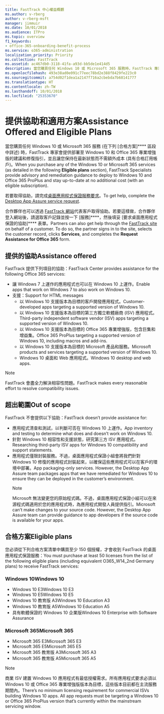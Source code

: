 ```yaml
---
title: FastTrack 中心權益概觀
ms.author: v-rberg
author: v-rberg-msft
manager: jimmuir
ms.date: 10/01/2018
ms.audience: ITPro
ms.topic: overview
f1_keywords:
- office-365-onboarding-benefit-process
ms.service: o365-administration
localization_priority: Priority
ms.collection: FastTrack
ms.assetid: ac467db0-3118-41fa-a93d-bb5de1e414d5
description: 當您購買任何 Windows 10 或 Microsoft 365 服務時，FastTrack 專家會提供部署至 Windows 10 和 Office 365 專業增強版的建議和修復指引，並且讓您保持在最新狀態而不需額外成本 (具有合格訂用帳戶)。
ms.openlocfilehash: 493e38ad0e091c77eec78bd2e388f8429fe223c0
ms.sourcegitcommit: a754d02f1dea1a2147f716a2cbebda7b68141777
ms.translationtype: HT
ms.contentlocale: zh-TW
ms.lasthandoff: 10/01/2018
ms.locfileid: "25353670"
---
```

# <a name="assistance-offered-and-eligible-plans"></a><span data-ttu-id="9618f-103">提供協助和適用方案</span><span class="sxs-lookup"><span data-stu-id="9618f-103">Assistance Offered and Eligible Plans</span></span>   

<span data-ttu-id="9618f-104">當您購買任何 Windows 10 或 Microsoft 365 服務 (在下列 [合格方案]\*\*\*\* 區段中詳述) 時，FastTrack 專家會提供部署至 Windows 10 和 Office 365 專業增強版的建議和修復指引，並且讓您保持在最新狀態而不需額外成本 (具有合格訂用帳戶)。</span><span class="sxs-lookup"><span data-stu-id="9618f-104">When you purchase any of the Windows 10 or Microsoft 365 services (as detailed in the following **Eligible plans** section), FastTrack Specialists provide advisory and remediation guidance to deploy to Windows 10 and Office 365 ProPlus and stay up-to-date at no additional cost (with an eligible subscription).</span></span>

<span data-ttu-id="9618f-105">若要取得協助，請完成[桌面應用程式保證服務要求](https://go.microsoft.com/fwlink/?linkid=2022721)。</span><span class="sxs-lookup"><span data-stu-id="9618f-105">To get help, complete the [Desktop App Assure service request](https://go.microsoft.com/fwlink/?linkid=2022721).</span></span>

<span data-ttu-id="9618f-p101">合作夥伴也可以透過 [FastTrack 網站](https://go.microsoft.com/fwlink/?linkid=780698)代表客戶取得協助。若要這樣做，合作夥伴登入網站後，請選取客戶記錄並按一下 [服務]\*\*\*\*，然後填妥 [要求桌面應用程式保證的協助]\*\*\*\* 表單。</span><span class="sxs-lookup"><span data-stu-id="9618f-p101">Partners can also get help through the [FastTrack site](https://go.microsoft.com/fwlink/?linkid=780698) on behalf of a customer. To do so, the partner signs in to the site, selects the customer record, clicks **Services**, and completes the **Request Assistance for Office 365** form.</span></span>

## <a name="assistance-offered"></a><span data-ttu-id="9618f-108">提供的協助</span><span class="sxs-lookup"><span data-stu-id="9618f-108">Assistance offered</span></span>

<span data-ttu-id="9618f-109">FastTrack 提供下列項目的協助：</span><span class="sxs-lookup"><span data-stu-id="9618f-109">FastTrack Center provides assistance for the following Office 365 services:</span></span>
- <span data-ttu-id="9618f-110">讓 Windows 7 上運作的應用程式也可以在 Windows 10 上運作。</span><span class="sxs-lookup"><span data-stu-id="9618f-110">Enable apps that work on Windows 7 to also work on Windows 10.</span></span>
- <span data-ttu-id="9618f-111">支援：</span><span class="sxs-lookup"><span data-stu-id="9618f-111">Support for HTML messages</span></span>
    - <span data-ttu-id="9618f-112">以 Windows 10 支援版本為目標的客戶開發應用程式。</span><span class="sxs-lookup"><span data-stu-id="9618f-112">Customer-developed apps targeting a supported version of Windows 10.</span></span>
    - <span data-ttu-id="9618f-113">以 Windows 10 支援版本為目標的第三方獨立軟體廠商 (ISV) 應用程式。</span><span class="sxs-lookup"><span data-stu-id="9618f-113">Third-party independent software vendor (ISV) apps targeting a supported version of Windows 10.</span></span>
    - <span data-ttu-id="9618f-114">以 Windows 10 支援版本為目標的 Office 365 專業增強版，包含巨集和增益集。</span><span class="sxs-lookup"><span data-stu-id="9618f-114">Office 365 ProPlus targeting a supported version of Windows 10, including macros and add-ins.</span></span>
    - <span data-ttu-id="9618f-115">以 Windows 10 支援版本為目標的 Microsoft 產品和服務。</span><span class="sxs-lookup"><span data-stu-id="9618f-115">Microsoft products and services targeting a supported version of Windows 10.</span></span>
    - <span data-ttu-id="9618f-116">Windows 10 桌面和 Web 應用程式。</span><span class="sxs-lookup"><span data-stu-id="9618f-116">Windows 10 desktop and web apps.</span></span>
> [!NOTE]
> <span data-ttu-id="9618f-117">FastTrack 會盡全力解決相容性問題。</span><span class="sxs-lookup"><span data-stu-id="9618f-117">FastTrack makes every reasonable effort to resolve compatibility issues.</span></span> 

## <a name="out-of-scope"></a><span data-ttu-id="9618f-118">超出範圍</span><span class="sxs-lookup"><span data-stu-id="9618f-118">Out of scope</span></span>

<span data-ttu-id="9618f-119">FastTrack 不會提供以下協助：</span><span class="sxs-lookup"><span data-stu-id="9618f-119">FastTrack doesn’t provide assistance for:</span></span>
- <span data-ttu-id="9618f-120">應用程式清查和測試，以判斷可否在 Windows 10 上運作。</span><span class="sxs-lookup"><span data-stu-id="9618f-120">App inventory and testing to determine what does and doesn’t work on Windows 10.</span></span>
- <span data-ttu-id="9618f-121">針對 Windows 10 相容性和支援狀態，研究第三方 ISV 應用程式。</span><span class="sxs-lookup"><span data-stu-id="9618f-121">Researching third-party ISV apps for Windows 10 compatibility and support statements.</span></span>
- <span data-ttu-id="9618f-p102">應用程式僅限封裝服務。不過，桌面應用程式保證小組會將我們針對 Windows 10 修復的應用程式封裝起來，以確保這些應用程式可以在客戶的環境中部署。</span><span class="sxs-lookup"><span data-stu-id="9618f-p102">App packaging-only services. However, the Desktop App Assure team packages apps that we have remediated for Windows 10 to ensure they can be deployed in the customer’s environment.</span></span>
    > [!NOTE]
    > <span data-ttu-id="9618f-p103">Microsoft 無法變更您的原始程式碼。不過，桌面應用程式保證小組可以在來源程式碼適用於您的應用程式時，為應用程式開發人員提供指引。</span><span class="sxs-lookup"><span data-stu-id="9618f-p103">Microsoft can’t make changes to your source code. However, the Desktop App Assure team can provide guidance to app developers if the source code is available for your apps.</span></span>

 
## <a name="eligible-plans"></a><span data-ttu-id="9618f-126">合格方案</span><span class="sxs-lookup"><span data-stu-id="9618f-126">Eligible plans</span></span>

<span data-ttu-id="9618f-127">您必須從下列合格方案清單中購買至少 150 個授權，才會收到 FastTrack 的桌面應用程式保證服務：</span><span class="sxs-lookup"><span data-stu-id="9618f-127">You must purchase at least 50 licenses from the list of the following eligible plans (including equivalent O365_W14_2nd Germany plans) to receive FastTrack services:</span></span>

### <a name="windows-10"></a><span data-ttu-id="9618f-128">Windows 10</span><span class="sxs-lookup"><span data-stu-id="9618f-128">Windows 10</span></span>
- <span data-ttu-id="9618f-129">Windows 10 E3</span><span class="sxs-lookup"><span data-stu-id="9618f-129">Windows 10 E3</span></span>
- <span data-ttu-id="9618f-130">Windows 10 E5</span><span class="sxs-lookup"><span data-stu-id="9618f-130">Windows 10 E5</span></span>
- <span data-ttu-id="9618f-131">Windows 10 教育版 A3</span><span class="sxs-lookup"><span data-stu-id="9618f-131">Windows 10 Education A3</span></span>
- <span data-ttu-id="9618f-132">Windows 10 教育版 A5</span><span class="sxs-lookup"><span data-stu-id="9618f-132">Windows 10 Education A5</span></span> 
- <span data-ttu-id="9618f-133">具有軟體保證的 Windows 10 企業版</span><span class="sxs-lookup"><span data-stu-id="9618f-133">Windows 10 Enterprise with Software Assurance</span></span>

### <a name="microsoft-365"></a><span data-ttu-id="9618f-134">Microsoft 365</span><span class="sxs-lookup"><span data-stu-id="9618f-134">Microsoft 365</span></span>
- <span data-ttu-id="9618f-135">Microsoft 365 E3</span><span class="sxs-lookup"><span data-stu-id="9618f-135">Microsoft 365 E3</span></span>
- <span data-ttu-id="9618f-136">Microsoft 365 E5</span><span class="sxs-lookup"><span data-stu-id="9618f-136">Microsoft 365 E5</span></span>
- <span data-ttu-id="9618f-137">Microsoft 365 教育版 A3</span><span class="sxs-lookup"><span data-stu-id="9618f-137">Microsoft 365 A3</span></span>
- <span data-ttu-id="9618f-138">Microsoft 365 教育版 A5</span><span class="sxs-lookup"><span data-stu-id="9618f-138">Microsoft 365 A5</span></span>

> [!NOTE]
> <span data-ttu-id="9618f-p104">商業 ISV 建置 Windows 10 應用程式有最低授權需求。所有應用程式要求必須以 Windows 10 或 Office 365 專業增強版版本為目標，這些版本目前都在主流服務期間內。</span><span class="sxs-lookup"><span data-stu-id="9618f-p104">There’s no minimum licensing requirement for commercial ISVs building Windows 10 apps. All app requests must be targeting a Windows 10 or Office 365 ProPlus version that’s currently within the mainstream servicing window.</span></span> 
